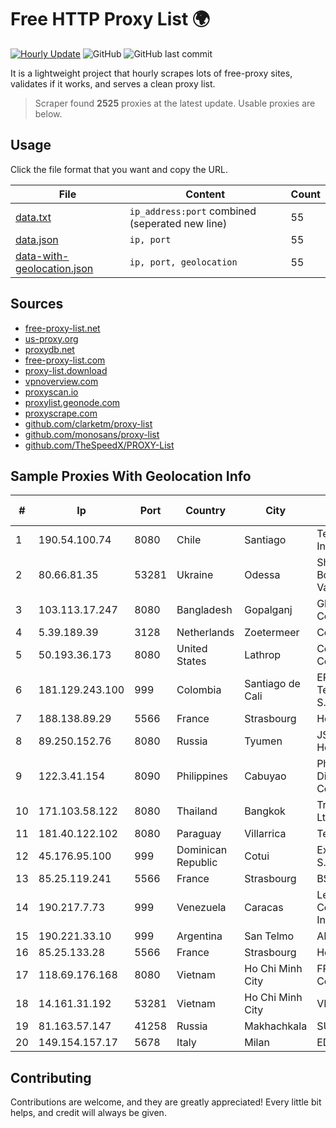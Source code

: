 
# Free HTTP Proxy List 🌍

[![Hourly Update](https://github.com/mertguvencli/http-proxy-list/actions/workflows/main.yml/badge.svg?branch=main)](https://github.com/mertguvencli/http-proxy-list/actions/workflows/main.yml)
![GitHub](https://img.shields.io/github/license/mertguvencli/http-proxy-list)
![GitHub last commit](https://img.shields.io/github/last-commit/mertguvencli/http-proxy-list)

It is a lightweight project that hourly scrapes lots of free-proxy sites, validates if it works, and serves a clean proxy list.


> Scraper found **2525** proxies at the latest update. Usable proxies are below.

## Usage

Click the file format that you want and copy the URL.


|File|Content|Count|
|----|-------|-----|
|[data.txt](https://raw.githubusercontent.com/mertguvencli/http-proxy-list/main/proxy-list/data.txt)|`ip_address:port` combined (seperated new line)|55|
|[data.json](https://raw.githubusercontent.com/mertguvencli/http-proxy-list/main/proxy-list/data.json)|`ip, port`|55|
|[data-with-geolocation.json](https://raw.githubusercontent.com/mertguvencli/http-proxy-list/main/proxy-list/data-with-geolocation.json)|`ip, port, geolocation`|55|

## Sources

* [free-proxy-list.net](https://free-proxy-list.net)
* [us-proxy.org](https://www.us-proxy.org)
* [proxydb.net](http://proxydb.net)
* [free-proxy-list.com](https://free-proxy-list.com/?page=&port=&type%5B%5D=http&type%5B%5D=https&up_time=0&search=Search)
* [proxy-list.download](https://www.proxy-list.download/HTTP)
* [vpnoverview.com](https://vpnoverview.com/privacy/anonymous-browsing/free-proxy-servers)
* [proxyscan.io](https://www.proxyscan.io)
* [proxylist.geonode.com](https://proxylist.geonode.com/api/proxy-list?limit=300&page=1&sort_by=lastChecked&sort_type=desc&protocols=http,https)
* [proxyscrape.com](https://api.proxyscrape.com/v2/?request=displayproxies&protocol=http&timeout=10000&country=all&ssl=all&anonymity=all)
* [github.com/clarketm/proxy-list](https://raw.githubusercontent.com/clarketm/proxy-list/master/proxy-list-raw.txt)
* [github.com/monosans/proxy-list](https://raw.githubusercontent.com/monosans/proxy-list/main/proxies/http.txt)
* [github.com/TheSpeedX/PROXY-List](https://raw.githubusercontent.com/TheSpeedX/PROXY-List/master/http.txt)


## Sample Proxies With Geolocation Info

|#|Ip|Port|Country|City|Internet Service Provider|
|-|--|----|-------|----|-------------------------|
|1|190.54.100.74|8080|Chile|Santiago|Telmex Chile Internet S.A.|
|2|80.66.81.35|53281|Ukraine|Odessa|Shulzhenko Bohdana Valentynivna|
|3|103.113.17.247|8080|Bangladesh|Gopalganj|Global Communication|
|4|5.39.189.39|3128|Netherlands|Zoetermeer|ColoCenter b.v.|
|5|50.193.36.173|8080|United States|Lathrop|Comcast Cable Communications|
|6|181.129.243.100|999|Colombia|Santiago de Cali|EPM Telecomunicaciones S.A. E.S.P.|
|7|188.138.89.29|5566|France|Strasbourg|Host Europe GmbH|
|8|89.250.152.76|8080|Russia|Tyumen|JSC "ER-Telecom Holding"|
|9|122.3.41.154|8090|Philippines|Cabuyao|Philippine Long Distance Telephone Co.|
|10|171.103.58.122|8080|Thailand|Bangkok|True Internet Co., Ltd.|
|11|181.40.122.102|8080|Paraguay|Villarrica|Telecel S.A.|
|12|45.176.95.100|999|Dominican Republic|Cotui|Exito Vision Cable S.A.S|
|13|85.25.119.241|5566|France|Strasbourg|BSB-SERVICE|
|14|190.217.7.73|999|Venezuela|Caracas|Level 3 Communications, Inc.|
|15|190.221.33.10|999|Argentina|San Telmo|AMX Argentina S.A.|
|16|85.25.133.28|5566|France|Strasbourg|Host Europe GmbH|
|17|118.69.176.168|8080|Vietnam|Ho Chi Minh City|FPT Telecom Company|
|18|14.161.31.192|53281|Vietnam|Ho Chi Minh City|VNPT|
|19|81.163.57.147|41258|Russia|Makhachkala|SUBNET05|
|20|149.154.157.17|5678|Italy|Milan|EDIS|



## Contributing

Contributions are welcome, and they are greatly appreciated! Every
little bit helps, and credit will always be given.

